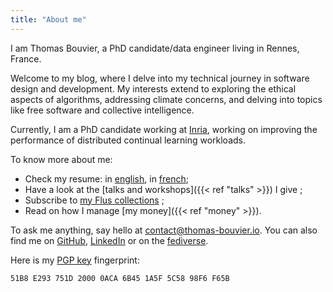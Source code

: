 ```yaml
---
title: "About me"
---
```


I am Thomas Bouvier, a PhD candidate/data engineer living in Rennes, France.

Welcome to my blog, where I delve into my technical journey in software design and development. My interests extend to exploring the ethical aspects of algorithms, addressing climate concerns, and delving into topics like free software and collective intelligence.

Currently, I am a PhD candidate working at [Inria](https://www.inria.fr/en), working on improving the performance of distributed continual learning workloads.

To know more about me:

- Check my resume: in [english](/resume/resume_thomas_bouvier.pdf), in [french](/resume/cv_thomas_bouvier.pdf);
- Have a look at the [talks and workshops]({{< ref "talks" >}}) I give ;
- Subscribe to [my Flus collections](https://app.flus.fr/p/1702824275849616610) ;
- Read on how I manage [my money]({{< ref "money" >}}).

To ask me anything, say hello at [contact@thomas-bouvier.io](mailto:contact@thomas-bouvier.io). You can also find me on [GitHub](https://github.com/thomas-bouvier), [LinkedIn](https://www.linkedin.com/in/thomas-bouvier/) or on the [fediverse](https://mastodon.social/@tomatrocho).

Here is my [PGP key](/pgp_pub.asc) fingerprint:

```
51B8 E293 751D 2000 0ACA 6B45 1A5F 5C58 98F6 F65B
```
